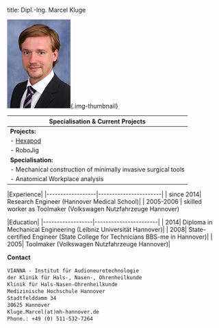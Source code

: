 ﻿title: Dipl.-Ing. Marcel Kluge


![Image Marcel Kluge](Marcel_2.jpg){.img-thumbnail}


|Specialisation	& Current Projects|
|-----------------------------------------|
|**Projects:** |					
|-   [Hexapod](http://www.vianna.de/01_workgroups/majdani/projects.html "Hexapod")|
|-   RoboJig |
|**Specialisation:** |
|-   Mechanical construction of minimally invasive surgical tools|
|-   Anatomical Workplace analysis|


|Experience|
|------------------|-----------------------|
| since 2014| Research Engineer (Hannover Medical School)|
| 2005-2006 | skilled worker as Toolmaker (Volkswagen Nutzfahrzeuge Hannover)

|Education|
|------------------|-----------------------|
| 2014| Diploma in Mechanical Engineering (Leibniz Universität Hannover)|
| 2008| State-certified Engineer (State College for Technicians BBS-me in Hannover)|
| 2005| Toolmaker (Volkswagen Nutzfahrzeuge Hannover)|

**Contact**

	VIANNA - Institut für Audioneurotechnologie
	der Klinik für Hals-, Nasen-, Ohrenheilkunde
	Klinik für Hals-Nasen-Ohrenheilkunde
	Medizinische Hochschule Hannover
	Stadtfelddamm 34
	30625 Hannover
	Kluge.Marcel(at)mh-hannover.de
	Phone.: +49 (0) 511-532-7264                       
